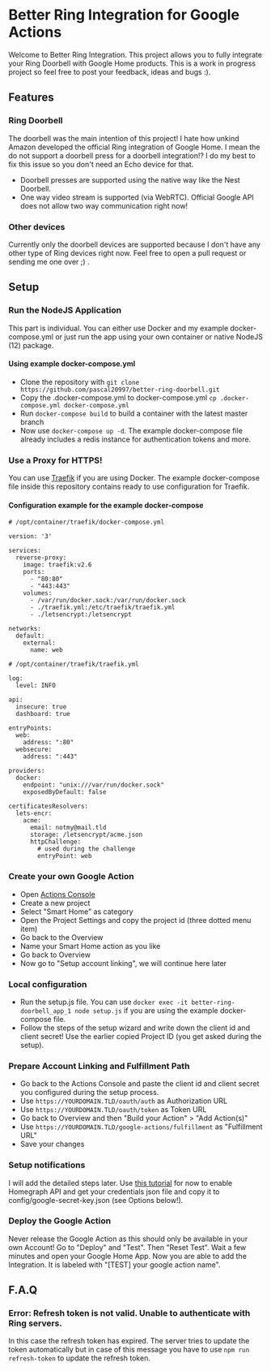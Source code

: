 # Better Ring Integration for Google Actions

Welcome to Better Ring Integration. This project allows you to fully integrate your Ring Doorbell with Google Home products. This is a work in progress project so feel free to post your feedback, ideas and bugs :).

## Features

### Ring Doorbell

The doorbell was the main intention of this project! I hate how unkind Amazon developed the official Ring integration of Google Home. I mean the do not support a doorbell press for a doorbell integration!? I do my best to fix this issue so you don't need an Echo device for that. 

- Doorbell presses are supported using the native way like the Nest Doorbell.
- One way video stream is supported (via WebRTC). Official Google API does not allow two way communication right now!

### Other devices

Currently only the doorbell devices are supported because I don't have any other type of Ring devices right now. Feel free to open a pull request or sending me one over ;) .

## Setup

### Run the NodeJS Application

This part is individual. You can either use Docker and my example docker-compose.yml or just run the app using your own container or native NodeJS (12) package.

#### Using example docker-compose.yml

- Clone the repository with `git clone https://github.com/pascal20997/better-ring-doorbell.git`
- Copy the .docker-compose.yml to docker-compose.yml `cp .docker-compose.yml docker-compose.yml`
- Run `docker-compose build` to build a container with the latest master branch
- Now use `docker-compose up -d`. The example docker-compose file already includes a redis instance for authentication tokens and more.

### Use a Proxy for HTTPS!

You can use [Traefik](https://doc.traefik.io/traefik/getting-started/install-traefik/) if you are using Docker. The example docker-compose file inside this repository contains ready to use configuration for Traefik.

#### Configuration example for the example docker-compose

```
# /opt/container/traefik/docker-compose.yml

version: '3'

services:
  reverse-proxy:
    image: traefik:v2.6
    ports:
      - "80:80"
      - "443:443"
    volumes:
      - /var/run/docker.sock:/var/run/docker.sock
      - ./traefik.yml:/etc/traefik/traefik.yml
      - ./letsencrypt:/letsencrypt

networks:
  default:
    external:
      name: web
```

```
# /opt/container/traefik/traefik.yml

log:
  level: INFO

api:
  insecure: true
  dashboard: true

entryPoints:
  web:
    address: ":80"
  websecure:
    address: ":443"

providers:
  docker:
    endpoint: "unix:///var/run/docker.sock"
    exposedByDefault: false

certificatesResolvers:
  lets-encr:
    acme:
      email: notmy@mail.tld
      storage: /letsencrypt/acme.json
      httpChallenge:
        # used during the challenge
        entryPoint: web
```


### Create your own Google Action

- Open [Actions Console](https://console.actions.google.com/u/0/)
- Create a new project
- Select "Smart Home" as category
- Open the Project Settings and copy the project id (three dotted menu item)
- Go back to the Overview
- Name your Smart Home action as you like
- Go back to Overview
- Now go to "Setup account linking", we will continue here later

### Local configuration

- Run the setup.js file. You can use `docker exec -it better-ring-doorbell_app_1 node setup.js` if you are using the example docker-compose file.
- Follow the steps of the setup wizard and write down the client id and client secret! Use the earlier copied Project ID (you get asked during the setup).

### Prepare Account Linking and Fulfillment Path

- Go back to the Actions Console and paste the client id and client secret you configured during the setup process.
- Use `https://YOURDOMAIN.TLD/oauth/auth` as Authorization URL
- Use `https://YOURDOMAIN.TLD/oauth/token` as Token URL 
- Go back to Overview and then "Build your Action" > "Add Action(s)"
- Use `https://YOURDOMAIN.TLD/google-actions/fulfillment` as "Fulfillment URL"
- Save your changes

### Setup notifications

I will add the detailed steps later. Use [this tutorial](https://developers.google.com/assistant/smarthome/develop/notifications#notification-requests) for now to enable Homegraph API and get your credentials json file and copy it to config/google-secret-key.json (see Options below!).

### Deploy the Google Action

Never release the Google Action as this should only be available in your own Account! Go to "Deploy" and "Test". Then "Reset Test". Wait a few minutes and open your Google Home App. Now you are able to add the Integration. It is labeled with "[TEST] your google action name".

## F.A.Q

### Error: Refresh token is not valid. Unable to authenticate with Ring servers.

In this case the refresh token has expired. The server tries to update the token automatically but in case of this message you have to use `npm run refresh-token` to update the refresh token.
